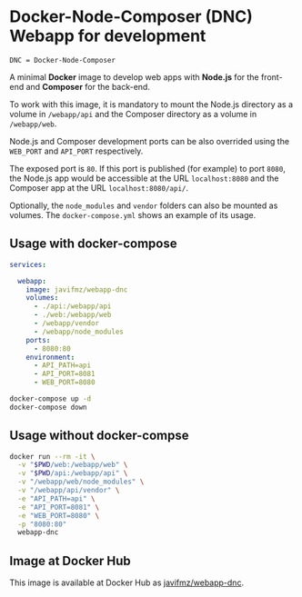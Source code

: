 # Docker-Node-Composer (DNC) Webapp for development

`DNC = Docker-Node-Composer`

A minimal **Docker** image to develop web apps with **Node.js** for the front-end and **Composer** for the back-end.

To work with this image, it is mandatory to mount the Node.js directory as a volume in `/webapp/api` and the Composer directory as a volume in `/webapp/web`. 

Node.js and Composer development ports can be also overrided using the `WEB_PORT` and `API_PORT` respectively.

The exposed port is `80`. If this port is published (for example) to port `8080`, the Node.js app would be accessible at the URL `localhost:8080` and the Composer app at the URL `localhost:8080/api/`.

Optionally, the `node_modules` and `vendor` folders can also be mounted as volumes. The `docker-compose.yml` shows an example of its usage.

## Usage with docker-compose

```yml
services:

  webapp:
    image: javifmz/webapp-dnc
    volumes:
      - ./api:/webapp/api
      - ./web:/webapp/web
      - /webapp/vendor
      - /webapp/node_modules
    ports:
      - 8080:80
    environment:
      - API_PATH=api
      - API_PORT=8081
      - WEB_PORT=8080
```

```bash
docker-compose up -d
docker-compose down
```


## Usage without docker-compse

```bash
docker run --rm -it \
  -v "$PWD/web:/webapp/web" \
  -v "$PWD/api:/webapp/api" \
  -v "/webapp/web/node_modules" \
  -v "/webapp/api/vendor" \
  -e "API_PATH=api" \
  -e "API_PORT=8081" \
  -e "WEB_PORT=8080" \
  -p "8080:80"
  webapp-dnc
```

## Image at Docker Hub

This image is available at Docker Hub as [javifmz/webapp-dnc](https://hub.docker.com/repository/docker/javifmz/webapp-dnc).